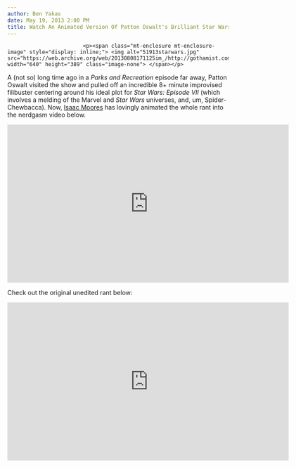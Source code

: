 ```yaml
---
author: Ben Yakas
date: May 19, 2013 2:00 PM
title: Watch An Animated Version Of Patton Oswalt's Brilliant Star Wars Pitch
---
```



                            
                            
                            
                            <p><span class="mt-enclosure mt-enclosure-image" style="display: inline;"> <img alt="51913starwars.jpg" src="https://web.archive.org/web/20130808171125im_/http://gothamist.com/attachments/byakas/51913starwars.jpg" width="640" height="389" class="image-none"> </span></p>

<p>A (not so) long time ago in a <em>Parks and Recreation</em> episode far away, Patton Oswalt visited the show and pulled off an incredible 8+ minute improvised filibuster centering around his ideal plot for <em>Star Wars: Episode VII</em> (which involves a melding of the Marvel and <em>Star Wars</em> universes, and, um, Spider-Chewbacca). Now, <a href="https://web.archive.org/web/20130808171125/https://twitter.com/izacless">Isaac Moores</a> has lovingly animated the whole rant into the nerdgasm video below. </p>

<p><iframe width="640" height="360" src="https://web.archive.org/web/20130808171125if_/http://www.youtube.com/embed/j8hlpimFhAY" frameborder="0" allowfullscreen></iframe></p>

<p>Check out the original unedited rant below:</p>

<p><iframe width="640" height="360" src="https://web.archive.org/web/20130808171125if_/http://www.youtube.com/embed/5BBhNkywMJY" frameborder="0" allowfullscreen></iframe></p>
                            
                            
                            